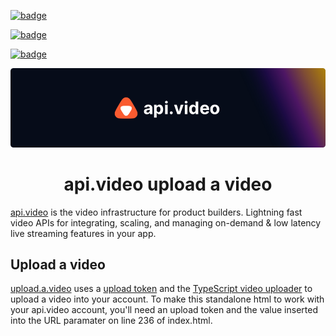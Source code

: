 [![badge](https://img.shields.io/twitter/follow/api_video?style=social)](https://twitter.com/intent/follow?screen_name=api_video)

[![badge](https://img.shields.io/github/stars/apivideo/uploadavideoApps?style=social)](https://github.com/apivideo/uploadavideoApps)

[![badge](https://img.shields.io/discourse/topics?server=https%3A%2F%2Fcommunity.api.video)](https://community.api.video)

![](https://github.com/apivideo/.github/blob/main/assets/apivideo_banner.png)

<h1 align="center">api.video upload a video</h1>

[api.video](https://api.video) is the video infrastructure for product builders. Lightning fast video APIs for integrating, scaling, and managing on-demand & low latency live streaming features in your app.

## Upload a video

[upload.a.video](https://upload.a.video) uses a [upload token](https://docs.api.video/reference/post_upload-tokens) and the [TypeScript video uploader](https://docs.api.video/docs/video-uploader) to upload a video into your account. To make this standalone html to work with your api.video account, you'll need an upload token and the value inserted into the URL paramater on line 236 of index.html.
